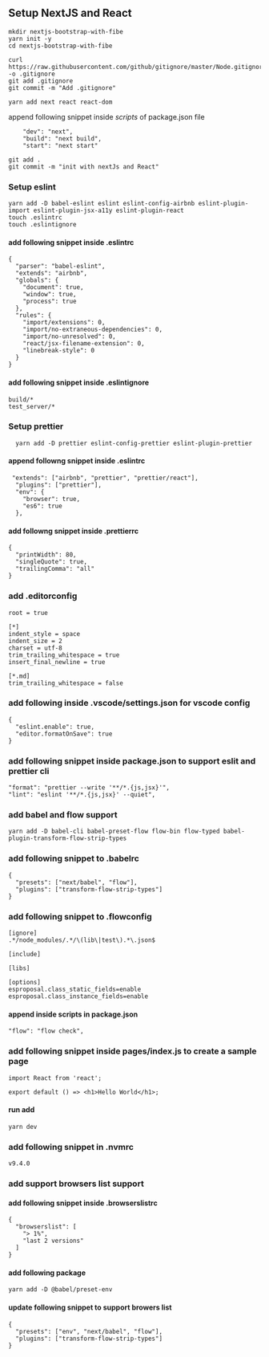 ## Setup NextJS and React

```
mkdir nextjs-bootstrap-with-fibe
yarn init -y
cd nextjs-bootstrap-with-fibe
```

```
curl https://raw.githubusercontent.com/github/gitignore/master/Node.gitignore -o .gitignore
git add .gitignore
git commit -m "Add .gitignore"
```

```
yarn add next react react-dom
```

append following snippet inside _scripts_ of package.json file

```
    "dev": "next",
    "build": "next build",
    "start": "next start"
```

```
git add .
git commit -m "init with nextJs and React"
```

### Setup eslint

```
yarn add -D babel-eslint eslint eslint-config-airbnb eslint-plugin-import eslint-plugin-jsx-a11y eslint-plugin-react
touch .eslintrc
touch .eslintignore
```

#### add following snippet inside .eslintrc

```
{
  "parser": "babel-eslint",
  "extends": "airbnb",
  "globals": {
    "document": true,
    "window": true,
    "process": true
  },
  "rules": {
    "import/extensions": 0,
    "import/no-extraneous-dependencies": 0,
    "import/no-unresolved": 0,
    "react/jsx-filename-extension": 0,
    "linebreak-style": 0
  }
}
```

#### add following snippet inside .eslintignore

```
build/*
test_server/*
```

### Setup prettier

```
  yarn add -D prettier eslint-config-prettier eslint-plugin-prettier
```

#### append followng snippet inside .eslintrc

```
 "extends": ["airbnb", "prettier", "prettier/react"],
  "plugins": ["prettier"],
  "env": {
    "browser": true,
    "es6": true
  },
```

#### add followng snippet inside .prettierrc

```
{
  "printWidth": 80,
  "singleQuote": true,
  "trailingComma": "all"
}
```

### add .editorconfig

```
root = true

[*]
indent_style = space
indent_size = 2
charset = utf-8
trim_trailing_whitespace = true
insert_final_newline = true

[*.md]
trim_trailing_whitespace = false
```

### add following inside .vscode/settings.json for vscode config

```
{
  "eslint.enable": true,
  "editor.formatOnSave": true
}
```

### add following snippet inside package.json to support eslit and prettier cli

```
"format": "prettier --write '**/*.{js,jsx}'",
"lint": "eslint '**/*.{js,jsx}' --quiet",
```

### add babel and flow support

```
yarn add -D babel-cli babel-preset-flow flow-bin flow-typed babel-plugin-transform-flow-strip-types
```

### add following snippet to .babelrc

```
{
  "presets": ["next/babel", "flow"],
  "plugins": ["transform-flow-strip-types"]
}
```

### add following snippet to .flowconfig

```
[ignore]
.*/node_modules/.*/\(lib\|test\).*\.json$

[include]

[libs]

[options]
esproposal.class_static_fields=enable
esproposal.class_instance_fields=enable
```

#### append inside scripts in package.json

```
"flow": "flow check",
```

### add following snippet inside pages/index.js to create a sample page

```
import React from 'react';

export default () => <h1>Hello World</h1>;
```

#### run add

```
yarn dev
```

### add following snippet in .nvmrc

```
v9.4.0
```

### add support browsers list support

#### add following snippet inside .browserslistrc

```
{
  "browserslist": [
    "> 1%",
    "last 2 versions"
  ]
}
```

#### add following package

```
yarn add -D @babel/preset-env
```

#### update following snippet to support browers list

```
{
  "presets": ["env", "next/babel", "flow"],
  "plugins": ["transform-flow-strip-types"]
}
```
